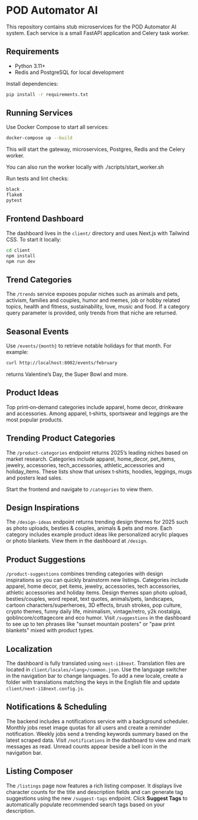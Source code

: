 # POD Automator AI

This repository contains stub microservices for the POD Automator AI system. Each service is a small FastAPI application and Celery task worker.

## Requirements
- Python 3.11+
- Redis and PostgreSQL for local development

Install dependencies:
```bash
pip install -r requirements.txt
```

## Running Services
Use Docker Compose to start all services:
```bash
docker-compose up --build
```

This will start the gateway, microservices, Postgres, Redis and the Celery worker.

You can also run the worker locally with ./scripts/start_worker.sh

Run tests and lint checks:
```bash
black .
flake8
pytest
```

## Frontend Dashboard

The dashboard lives in the `client/` directory and uses Next.js with Tailwind CSS.
To start it locally:

```bash
cd client
npm install
npm run dev
```

## Trend Categories
The `/trends` service exposes popular niches such as animals and pets, activism,
families and couples, humor and memes, job or hobby related topics, health and
fitness, sustainability, love, music and food. If a category query parameter is
provided, only trends from that niche are returned.

## Seasonal Events
Use `/events/{month}` to retrieve notable holidays for that month. For example:

```bash
curl http://localhost:8002/events/february
```

returns Valentine’s Day, the Super Bowl and more.

## Product Ideas
Top print‑on‑demand categories include apparel, home decor, drinkware and
accessories. Among apparel, t‑shirts, sportswear and leggings are the most
popular products.

## Trending Product Categories
The `/product-categories` endpoint returns 2025’s leading niches based on market
research. Categories include apparel, home_decor, pet_items, jewelry,
accessories, tech_accessories, athletic_accessories and holiday_items. These
lists show that unisex t‑shirts, hoodies, leggings, mugs and posters lead sales.

Start the frontend and navigate to `/categories` to view them.

## Design Inspirations
The `/design-ideas` endpoint returns trending design themes for 2025 such as
photo uploads, besties & couples, animals & pets and more. Each category
includes example product ideas like personalized acrylic plaques or photo
blankets. View them in the dashboard at `/design`.

## Product Suggestions
`/product-suggestions` combines trending categories with design inspirations so
you can quickly brainstorm new listings. Categories include apparel, home decor,
pet items, jewelry, accessories, tech accessories, athletic accessories and
holiday items. Design themes span photo upload, besties/couples, word repeat,
text quotes, animals/pets, landscapes, cartoon characters/superheroes, 3D
effects, brush strokes, pop culture, crypto themes, funny daily life,
minimalism, vintage/retro, y2k nostalgia, goblincore/cottagecore and eco humor.
Visit `/suggestions` in the dashboard to see up to ten phrases like "sunset
mountain posters" or "paw print blankets" mixed with product types.

## Localization

The dashboard is fully translated using `next-i18next`. Translation files are located in `client/locales/<lang>/common.json`. Use the language switcher in the navigation bar to change languages. To add a new locale, create a folder with translations matching the keys in the English file and update `client/next-i18next.config.js`.

## Notifications & Scheduling

The backend includes a notifications service with a background scheduler. Monthly jobs reset image quotas for all users and create a reminder notification. Weekly jobs send a trending keywords summary based on the latest scraped data. Visit `/notifications` in the dashboard to view and mark messages as read. Unread counts appear beside a bell icon in the navigation bar.

## Listing Composer

The `/listings` page now features a rich listing composer. It displays live character counts for the title and description fields and can generate tag suggestions using the new `/suggest-tags` endpoint. Click **Suggest Tags** to automatically populate recommended search tags based on your description.
